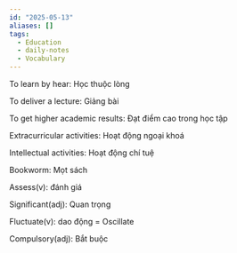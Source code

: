 ```yaml
---
id: "2025-05-13"
aliases: []
tags:
  - Education
  - daily-notes
  - Vocabulary
---
```


To learn by hear: Học thuộc lòng

To deliver a lecture: Giảng bài

To get higher academic results: Đạt điểm cao trong học tập

Extracurricular activities: Hoạt động ngoại khoá

Intellectual activities: Hoạt động chí tuệ

Bookworm: Mọt sách

Assess(v): đánh giá

Significant(adj): Quan trọng 

Fluctuate(v): dao động = Oscillate

Compulsory(adj): Bắt buộc
